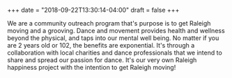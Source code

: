 +++
date = "2018-09-22T13:30:14-04:00"
draft = false
+++
<p>We are a community outreach program that's purpose is to get Raleigh moving and a grooving. Dance and movement provides health and wellness beyond the physical, and taps into our mental well being.  No matter if you are 2 years old or 102, the benefits are exponential. It's through a collaboration with local charities and dance professionals that we intend to share and spread our passion for dance. It's our very own Raleigh happiness project with the intention to get Raleigh moving!</p>
